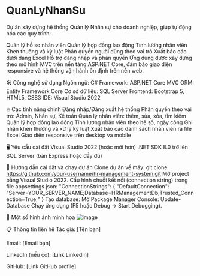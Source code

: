 # QuanLyNhanSu
Dự án xây dựng hệ thống Quản lý Nhân sự cho doanh nghiệp, giúp tự động hóa các quy trình:

Quản lý hồ sơ nhân viên
Quản lý hợp đồng lao động
Tính lương nhân viên
Khen thưởng và kỷ luật
Phân quyền người dùng theo vai trò
Xuất báo cáo dưới dạng Excel
Hỗ trợ đăng nhập và phân quyền
Ứng dụng được xây dựng theo mô hình MVC trên nền tảng ASP.NET Core, đảm bảo giao diện responsive và hệ thống vận hành ổn định trên nền web.

🛠️ Công nghệ sử dụng
Ngôn ngữ: C#
Framework: ASP.NET Core MVC
ORM: Entity Framework Core
Cơ sở dữ liệu: SQL Server
Frontend: Bootstrap 5, HTML5, CSS3
IDE: Visual Studio 2022

🔥 Các tính năng chính
Đăng nhập/Đăng xuất hệ thống
Phân quyền theo vai trò: Admin, Nhân sự, Kế toán
Quản lý nhân viên: thêm, sửa, xóa, tìm kiếm
Quản lý hợp đồng lao động
Tính lương nhân viên theo hệ số, ngày công
Ghi nhận khen thưởng và xử lý kỷ luật
Xuất báo cáo danh sách nhân viên ra file Excel
Giao diện responsive trên desktop và mobile

🖥️ Yêu cầu cài đặt
Visual Studio 2022 (hoặc mới hơn)
.NET SDK 8.0 trở lên
SQL Server (bản Express hoặc đầy đủ)

🚀 Hướng dẫn cài đặt và chạy dự án
Clone dự án về máy: git clone https://github.com/your-username/hr-management-system.git
Mở project bằng Visual Studio 2022.
Cấu hình chuỗi kết nối (connection string) trong file appsettings.json:
"ConnectionStrings": {
  "DefaultConnection": "Server=YOUR_SERVER_NAME;Database=HRManagementDb;Trusted_Connection=True;"
}
Tạo database:
Mở Package Manager Console:
Update-Database
Chạy ứng dụng (F5 hoặc Debug -> Start Debugging).

📸 Một số hình ảnh minh họa
![image](https://github.com/user-attachments/assets/ee7fd93a-abd1-4034-8550-907e36287c53)


📋 Thông tin liên hệ
Tác giả: [Tên bạn]

Email: [Email bạn]

LinkedIn (nếu có): [Link LinkedIn]

GitHub: [Link GitHub profile]
